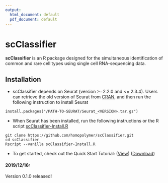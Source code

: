 ```yaml
---
output:
  html_document: default
  pdf_document: default
---
```

# scClassifier

**scClassifier** is an R package designed for the simultaneous identification of common and rare cell types using single cell RNA-sequencing data. 

## Installation

* scClassifier depends on Seurat (version >=2.2.0 and <= 2.3.4). Users can retrieve the old version of Seurat from [CRAN](https://cran.r-project.org/src/contrib/Archive/Seurat/), and then run the following instruction to install Seurat

```
install.packages("/PATH-TO-SEURAT/Seurat_<VERSION>.tar.gz")
```

* When Seurat has been installed, run the following instructions or the R script [scClassifier-Install.R](scClassifier-Install.R)
```
git clone https://github.com/homopolymer/scClassifier.git
cd scClassifier
Rscript --vanilla scClassifier-Install.R
```


* To get started, check out the Quick Start Tutorial: ([View](Tutorial/scClassifier-Human-PBMC.html)) ([Download](Tutorial/scClassifier-Human-PBMC.Rmd))


#### 2019/12/16:
Version 0.1.0 released! 


	
